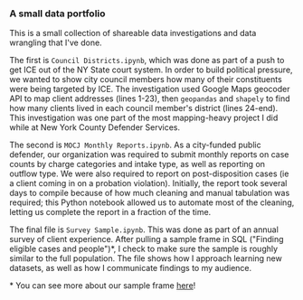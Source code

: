 ### A small data portfolio

This is a small collection of shareable data investigations and data wrangling
that I've done.

The first is `Council Districts.ipynb`, which was done as part of a push to get
ICE out of the NY State court system. In order to build political pressure, we
wanted to show city council members how many of their constituents were being
targeted by ICE. The investigation used Google Maps geocoder API to map client
addresses (lines 1-23), then `geopandas` and `shapely` to find how many clients lived in each
council member's district (lines 24-end). This investigation was one part of the most
mapping-heavy project I did while at New York County Defender Services.

The second is `MOCJ Monthly Reports.ipynb`. As a city-funded public defender,
our organization was required to submit monthly reports on case counts by charge
categories and intake type, as well as reporting on outflow type. We were also
required to report on post-disposition cases (ie a client coming in on a
probation violation). Initially, the report took several days to compile because
of how much cleaning and manual tabulation was required; this Python notebook
allowed us to automate most of the cleaning, letting us complete the report in a
fraction of the time.

The final file is `Survey Sample.ipynb`. This was done as part of an annual
survey of client experience. After pulling a sample frame in SQL ("Finding
eligible cases and people")\*, I check to make sure the sample is roughly similar
to the full population. The file shows how I approach learning new
datasets, as well as how I communicate findings to my audience.

\* You can see more about our sample frame [here](https://github.com/rcackerman/data-portfolio/blob/main/methodology.md)!
